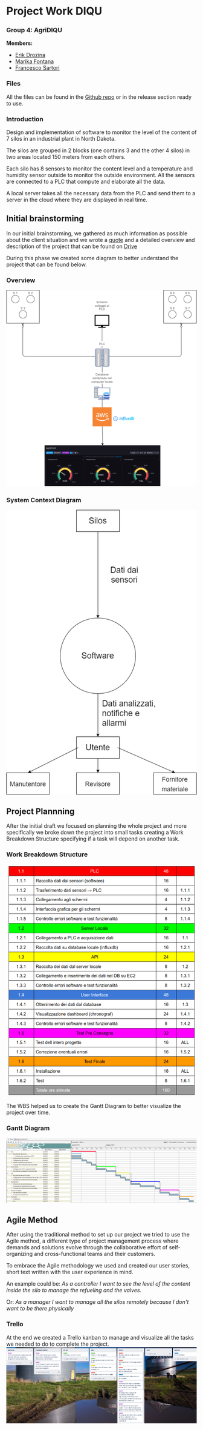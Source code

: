 # Project Work DIQU

### Group 4: AgriDIQU

**Members:**

- [Erik Drozina](https://github.com/erikdrozina)
- [Marika Fontana](https://github.com/MarikaFontana36)
- [Francesco Sartori](https://github.com/Francesco2501)

### **Files**

All the files can be found in the [Github repo](https://github.com/erikdrozina/ITS-Kennedy-Projects/tree/master/ProjectWork) or in the release section ready to use.

### **Introduction**

Design and implementation of software to monitor the level of the content of 7 silos in an industrial plant in North Dakota.

The silos are grouped in 2 blocks (one contains 3 and the other 4 silos) in two areas located 150 meters from each others.

Each silo has 8 sensors to monitor the content level and a temperature and humidity sensor outside to monitor the outside environment.
All the sensors are connected to a PLC that compute and elaborate all the data.

A local server takes all the necessary data from the PLC and send them to a server in the cloud where they are displayed in real time.

## Initial brainstorming
In our initial brainstorming, we gathered as much information as possible about the client situation and we wrote a [quote](https://docs.google.com/document/d/1KFkHjfYeW-Sfa_ytyjblEQrI2LBM1ptnCbwFwMFPR2o/edit?usp=sharing) and a detailed overview and description of the project that can be found on [Drive](https://docs.google.com/document/d/1fkmiSBm4CSdgFqRkSN6lpyPtMEcRqfq6pHE84sshr5w/edit?usp=sharing)

During this phase we created some diagram to better understand the project that can be found below.
### Overview

![image](Assets/Images/Overview_diagram.png)

### System Context Diagram

![image](Assets/Images/System_Context_Diagram.png)

## Project Plannning
After the initial draft we focused on planning the whole project and more specifically we broke down the project into small tasks creating a Work Breakdown Structure specifying if a task will depend on another task.

### Work Breakdown Structure
![image](Assets/Images/WBS.png)

The WBS helped us to create the Gantt Diagram to better visualize the project over time.
### Gantt Diagram
![image](Assets/Images/Gantt.png)

## Agile Method

After using the traditional method to set up our project we tried to use the Agile method, a different type of project management process where demands and solutions evolve through the collaborative effort of self-organizing and cross-functional teams and their customers.

To embrace the Agile methodology we used and created our user stories, short text written with the user experience in mind.

An example could be: *As a controller I want to see the level of the content inside the silo to manage the refueling and the valves.* 

Or: *As a manager I want to manage all the silos remotely because I don't want to be there physically*
### Trello
At the end we created a Trello kanban to manage and visualize all the tasks we needed to do to complete the project.
![image](Assets/Images/Trello.png)
